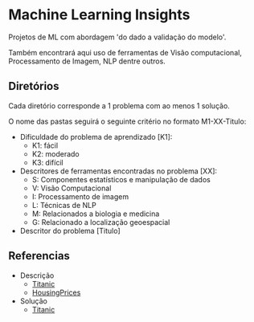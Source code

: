 # Machine Learning Insights

Projetos de ML com abordagem 'do dado a validação do modelo'.

Também encontrará aqui uso de ferramentas de Visão computacional, Processamento de Imagem, NLP dentre outros.

## Diretórios

Cada diretório corresponde a 1 problema com ao menos 1 solução.

O nome das pastas seguirá o seguinte critério no formato M1-XX-Titulo:

* Dificuldade do problema de aprendizado [K1]:
  * K1: fácil
  * K2: moderado
  * K3: difícil
* Descritores de ferramentas encontradas no problema [XX]:
  * S: Componentes estatísticos e manipulação de dados
  * V: Visão Computacional
  * I: Processamento de imagem
  * L: Técnicas de NLP
  * M: Relacionados a biologia e medicina
  * G: Relacionado a localização geoespacial
* Descritor do problema [Titulo]
  
## Referencias

* Descrição
  * [Titanic](https://www.kaggle.com/c/titanic)
  * [HousingPrices](https://www.kaggle.com/c/house-prices-advanced-regression-techniques)
* Solução
  * [Titanic](https://blog.goodaudience.com/machine-learning-using-logistic-regression-in-python-with-code-ab3c7f5f3bed)
